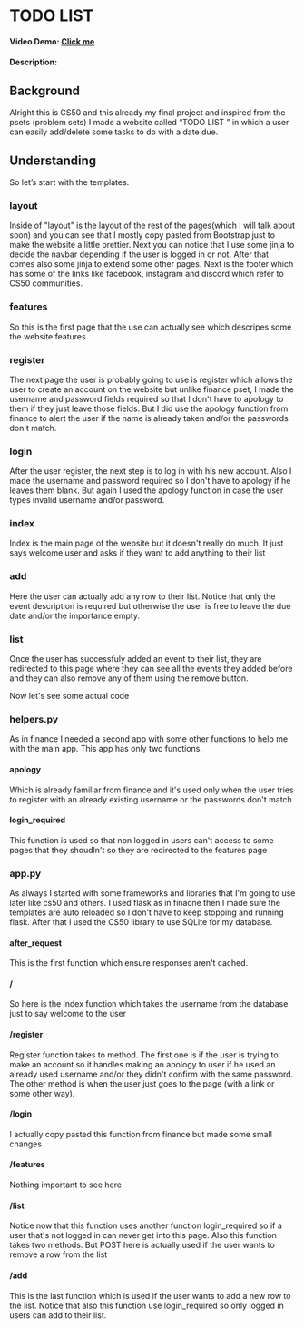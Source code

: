 # TODO LIST
#### Video Demo:  [Click me](https://youtu.be/2ovnxIRJEgU)
#### Description:

## Background
Alright this is CS50 and this already my final project and inspired from the psets (problem sets) I made a website called “TODO LIST ” in which a user can easily add/delete some tasks to do with a date due.

## Understanding

So let’s start with the templates.

### layout

Inside of "layout" is the layout of the rest of the pages(which I will talk about soon) and you can see that I mostly copy pasted from Bootstrap just to make the website a little prettier. Next you can notice that I use some jinja to decide the navbar depending if the user is logged in or not. After that comes also some jinja to extend some other pages. Next is the footer which has some of the links like facebook, instagram and discord which refer to CS50 communities.

### features

So this is the first page that the use can actually see which descripes some the website features

### register

The next page the user is probably going to use is register which allows the user to create an account on the website but unlike finance pset, I made the username and password fields required so that I don't have to apology to them if they just leave those fields. But I did use the apology function from finance to alert the user if the name is already taken and/or the passwords don't match.

### login

After the user register, the next step is to log in with his new account. Also I made the username and password required so I don't have to apology if he leaves them blank. But again I used the apology function in case the user types invalid username and/or password.

### index

Index is the main page of the website but it doesn't really do much. It just says welcome user and asks if they want to add anything to their list

### add

Here the user can actually add any row to their list. Notice that only the event description is required but otherwise the user is free to leave the due date and/or the importance empty.

### list

Once the user has successfuly added an event to their list, they are redirected to this page where they can see all the events they added before and they can also remove any of them using the remove button.

Now let's see some actual code

### helpers.py

As in finance I needed a second app with some other functions to help me with the main app. This app has only two functions.

#### apology

Which is already familiar from finance and it's used only when the user tries to register with an already existing username or the passwords don't match

#### login_required

This function is used so that non logged in users can't access to some pages that they shoudln't so they are redirected to the features page

### app.py

As always I started with some frameworks and libraries that I'm going to use later like cs50 and others. I used flask as in finacne then I made sure the templates are auto reloaded so I don't have to keep stopping and running flask. After that I used the CS50 library to use SQLite for my database.

#### after_request

This is the first function which ensure responses aren't cached.


#### /

So here is the index function which takes the username from the database just to say welcome to the user

#### /register

Register function takes to method. The first one is if the user is trying to make an account so it handles making an apology to user if he used an already used username and/or they didn't confirm with the same password. The other method is when the user just goes to the page (with a link or some other way).

#### /login

I actually copy pasted this function from finance but made some small changes

#### /features

Nothing important to see here

#### /list

Notice now that this function uses another function login_required so if a user that's not logged in can never get into this page. Also this function takes two methods. But POST here is actually used if the user wants to remove a row from the list

#### /add

This is the last function which is used if the user wants to add a new row to the list. Notice that also this function use login_required so only logged in users can add to their list.